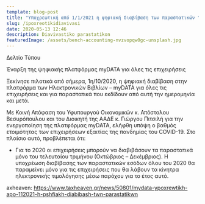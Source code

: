 ```yaml
---
template: blog-post
title: "Υποχρεωτική από 1/1/2021 η ψηφιακή διαβίβαση των παραστατικών "
slug: /ipoxreotikidiavivasi
date: 2020-05-13 12:46
description: Diavivastiko parastatikon
featuredImage: /assets/bench-accounting-nvzvopqw0gc-unsplash.jpg
---
```

Δελτίο Τύπου

Έναρξη της ψηφιακής πλατφόρμας myDATA για όλες τις επιχειρήσεις

Ξεκίνησε πιλοτικά από σήμερα, 1η/10/2020, η ψηφιακή διαβίβαση στην πλατφόρμα των Ηλεκτρονικών Βιβλίων – myDATA για όλες τις επιχειρήσεις και για παραστατικά που εκδίδουν από αυτή την ημερομηνία και μετά.

Με Κοινή Απόφαση του Υφυπουργού Οικονομικών κ. Απόστολου Βεσυρόπουλου και του Διοικητή της ΑΑΔΕ κ. Γιώργου Πιτσιλή για την ενεργοποίηση της πλατφόρμας myDATA, ελήφθη υπόψη ο βαθμός ετοιμότητας των επιχειρήσεων εξαιτίας της πανδημίας του COVID-19. Στο πλαίσιο αυτό, προβλέπεται ότι:

* Για το 2020 οι επιχειρήσεις μπορούν να διαβιβάσουν τα παραστατικά μόνο του τελευταίου τριμήνου (Οκτώβριος – Δεκέμβριος). Η υποχρέωση διαβίβασης των παραστατικών εσόδων όλου του 2020 θα παραμείνει μόνο για τις επιχειρήσεις που θα λάβουν τα κίνητρα ηλεκτρονικής τιμολόγησης μέσω παρόχου για το έτος αυτό.

axheaven: https://www.taxheaven.gr/news/50801/mydata-ypoxrewtikh-apo-112021-h-pshfiakh-diabibash-twn-parastatikwn